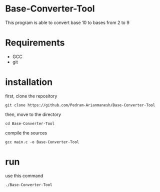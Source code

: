 # Base-Converter-Tool
This program is able to convert base 10 to bases from 2 to 9

# Requirements

- GCC
- git


# installation

first, clone the repository

```git clone https://github.com/Pedram-Arianmanesh/Base-Converter-Tool```

then, move to the directory

```cd Base-Converter-Tool```

compile the sources

```gcc main.c -o Base-Converter-Tool```

# run

use this command

```./Base-Converter-Tool```

